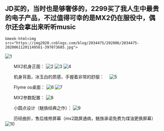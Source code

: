## JD买的，当时也是够奢侈的，2299买了我人生中最贵的电子产品，不过值得可幸的是MX2仍在服役中，偶尔还会拿出来听听music
`Gmeek-html<img src="https://img2020.cnblogs.com/blog/2034475/202006/2034475-20200611201149561-397073605.jpg">`

![1](https://img2020.cnblogs.com/blog/2034475/202006/2034475-20200611195213776-955439766.jpg)

　　MX2机身正面：
![2](https://img2020.cnblogs.com/blog/2034475/202006/2034475-20200611201149561-397073605.jpg)
![3](https://img2020.cnblogs.com/blog/2034475/202006/2034475-20200611201227846-1660140307.jpg)
![4](https://img2020.cnblogs.com/blog/2034475/202006/2034475-20200611201303723-339192223.jpg)

　　机身背面，冰玉白的质感，手握着非常的舒服：　
![5](https://img2020.cnblogs.com/blog/2034475/202006/2034475-20200611201408345-1274374049.jpg)

　　Flyme os桌面：
![6](https://img2020.cnblogs.com/blog/2034475/202006/2034475-20200611201455557-867907468.jpg)
![7](https://img2020.cnblogs.com/blog/2034475/202006/2034475-20200611201550955-280385173.jpg)

　　MX2参数配置：
![8](https://img2020.cnblogs.com/blog/2034475/202006/2034475-20200611201643230-454105707.jpg)

　　小圆点设计（魅族经典之作）：
![9](https://img2020.cnblogs.com/blog/2034475/202006/2034475-20200611201701899-1177951809.jpg)

　　历经曲折，售后维修屏幕（mx2跳屏通病，魅族承诺免费为煤油更换屏幕）
![10](https://img2020.cnblogs.com/blog/2034475/202006/2034475-20200611200054790-1814179163.jpg)
<!-- ##{"script":"<script'>document.querySelectorAll('a').forEach(anchor => {const img = anchor.querySelector('img');if (img && img.hasAttribute('data-canonical-src')) {const canonicalSrc = img.getAttribute('data-canonical-src');anchor.setAttribute('href', canonicalSrc);img.setAttribute('src', canonicalSrc);img.removeAttribute('data-canonical-src');}});</script>"}## -->
